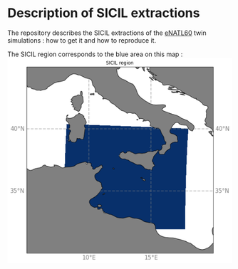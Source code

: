 # Description of SICIL extractions

The repository describes the SICIL extractions of the [eNATL60](https://github.com/ocean-next/eNATL60) twin simulations : how to get it and how to reproduce it.

The SICIL region corresponds to the blue area on this map :
![SICIL map](maps/region_SICIL.png)



